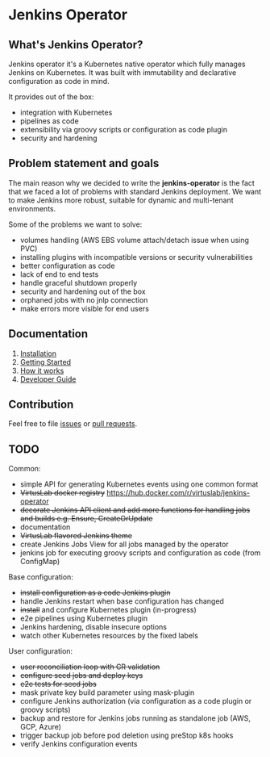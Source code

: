 # Jenkins Operator

## What's Jenkins Operator?

Jenkins operator it's a Kubernetes native operator which fully manages Jenkins on Kubernetes.
It was built with immutability and declarative configuration as code in mind.

It provides out of the box:
- integration with Kubernetes
- pipelines as code
- extensibility via groovy scripts or configuration as code plugin
- security and hardening

## Problem statement and goals

The main reason why we decided to write the **jenkins-operator** is the fact that we faced a lot of problems with standard Jenkins deployment.
We want to make Jenkins more robust, suitable for dynamic and multi-tenant environments. 

Some of the problems we want to solve:
- volumes handling (AWS EBS volume attach/detach issue when using PVC)
- installing plugins with incompatible versions or security vulnerabilities
- better configuration as code
- lack of end to end tests
- handle graceful shutdown properly
- security and hardening out of the box
- orphaned jobs with no jnlp connection
- make errors more visible for end users

## Documentation

1. [Installation][installation]
2. [Getting Started][getting_started]
3. [How it works][how_it_works]
4. [Developer Guide][developer_guide]

## Contribution

Feel free to file [issues](https://github.com/VirtusLab/jenkins-operator/issues) or [pull requests](https://github.com/VirtusLab/jenkins-operator/pulls).    

## TODO

Common:
* simple API for generating Kubernetes events using one common format
* ~~VirtusLab docker registry~~ https://hub.docker.com/r/virtuslab/jenkins-operator
* ~~decorate Jenkins API client and add more functions for handling jobs and builds e.g. Ensure, CreateOrUpdate~~
* documentation
* ~~VirtusLab flavored Jenkins theme~~
* create Jenkins Jobs View for all jobs managed by the operator
* jenkins job for executing groovy scripts and configuration as code (from ConfigMap)

Base configuration:
* ~~install configuration as a code Jenkins plugin~~
* handle Jenkins restart when base configuration has changed
* ~~install~~ and configure Kubernetes plugin (in-progress)
* e2e pipelines using Kubernetes plugin
* Jenkins hardening, disable insecure options
* watch other Kubernetes resources by the fixed labels

User configuration:
* ~~user reconciliation loop with CR validation~~
* ~~configure seed jobs and deploy keys~~
* ~~e2e tests for seed jobs~~
* mask private key build parameter using mask-plugin
* configure Jenkins authorization (via configuration as a code plugin or groovy scripts)
* backup and restore for Jenkins jobs running as standalone job (AWS, GCP, Azure)
* trigger backup job before pod deletion using preStop k8s hooks
* verify Jenkins configuration events

[installation]:doc/installation.md
[getting_started]:doc/getting-started.md
[how_it_works]:doc/how-it-works.md
[developer_guide]:doc/developer-guide.md
